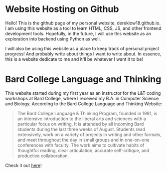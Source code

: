 # Website Hosting on Github

Hello! This is the github page of my personal website, dereklow18.github.io. I am using this website as a tool to learn HTML, CSS, JS, and other frontend development tools. Hopefully, in the future, I will use this website as an exploration into backend using Python as well.

I will also be using this website as a place to keep track of personal project progress! And probably write about things I want to write about. In essence, this is a website dedicate to me and it'll be whatever I want it to be!

# Bard College Language and Thinking
This website started during my first year as an instructor for the L&T coding workshops at Bard College, where I received my B.A. in Computer Science and Biology. According to the Bard College Language and Thinking Website:

> The Bard College Language & Thinking Program, founded in 1981, is an intensive introduction to the liberal arts and sciences with a particular focus on writing. It is attended by all incoming Bard students during the last three weeks of August. Students read extensively, work on a variety of projects in writing and other formats, and meet throughout the day in small groups and in one-on-one conferences with faculty. The work aims to cultivate habits of thoughtful reading, clear articulation, accurate self-critique, and productive collaboration. 


Check it out [here](http://languageandthinking.bard.edu/)!